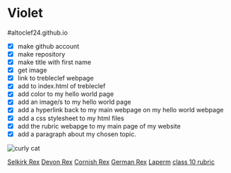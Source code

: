 <H1> Violet </H1>

#altoclef24.github.io
- [x] make github account 
- [x] make repository
- [x] make title with first name
- [x] get image
- [x] link to trebleclef webpage
- [x] add to index.html of trebleclef
- [x] add color to my hello world page
- [x] add an image/s to my hello world page
- [x] add a hyperlink back to my main webpage on my hello world webpage
- [x] add a css stylesheet to my html files
- [x] add the rubric webapge to my main page of my website
- [x] add a paragraph about my chosen topic.

![curly cat](https://cdn.royalcanin-weshare-online.io/s2mQHGsBG95Xk-RBh_gK/v12/bc48h-hub-selkirk-rex-adult-black-and-white)

[Selkirk Rex]( https://altoclef24.github.io/trebleclef/)
[Devon Rex]( https://altoclef24.github.io/cat/)
[Cornish Rex](https://altoclef24.github.io/curlycat/)
[German Rex]( https://altoclef24.github.io/wavy-cat/)
[Laperm]( https://altoclef24.github.io/curly/)
[class 10 rubric]( https://altoclef24.github.io/alto24/)
